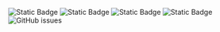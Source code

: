 ![Static Badge](https://img.shields.io/badge/blacklists-60-000000) ![Static Badge](https://img.shields.io/badge/blacklisted-2791639-cc0000) ![Static Badge](https://img.shields.io/badge/whitelisted-2244-00CC00) ![Static Badge](https://img.shields.io/badge/streaming_blacklist-28107-000000) ![GitHub issues](https://img.shields.io/github/issues/fabriziosalmi/blacklists)
